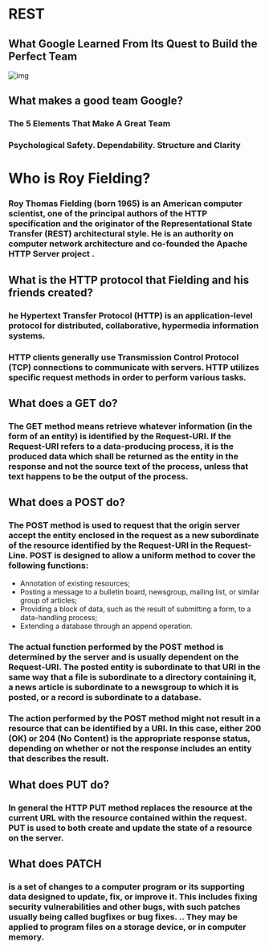 # **REST**


## **What Google Learned From Its Quest to Build the Perfect Team**
![img](https://image.cnbcfm.com/api/v1/image/105750686-1550688923203gettyimages-1086152010.jpg?v=1550688994&w=1600&h=900)


## **What makes a good team Google?**
### The 5 Elements That Make A Great Team
### Psychological Safety. Dependability. Structure and Clarity


# **Who is Roy Fielding?**


### Roy Thomas Fielding (born 1965) is an American computer  scientist, one of the principal authors of the HTTP specification and the originator of the Representational State Transfer (REST) architectural style. He is an authority on computer network architecture and co-founded the Apache HTTP Server project .


## **What is the HTTP protocol that Fielding and his friends created?**


### he Hypertext Transfer Protocol (HTTP) is an application-level protocol for distributed, collaborative, hypermedia information systems.
### HTTP clients generally use Transmission Control Protocol (TCP) connections to communicate with servers. HTTP utilizes specific request methods in order to perform various tasks.

## **What does a GET do?**

### The GET method means retrieve whatever information (in the form of an entity) is identified by the Request-URI. If the Request-URI refers to a data-producing process, it is the produced data which shall be returned as the entity in the response and not the source text of the process, unless that text happens to be the output of the process.

## **What does a POST do?**
### The POST method is used to request that the origin server accept the entity enclosed in the request as a new subordinate of the resource identified by the Request-URI in the Request-Line. POST is designed to allow a uniform method to cover the following functions:

 * Annotation of existing resources;
 * Posting a message to a bulletin board, newsgroup, mailing list,
   or similar group of articles;
 * Providing a block of data, such as the result of submitting a
   form, to a data-handling process;
 * Extending a database through an append operation.

### The actual function performed by the POST method is determined by the server and is usually dependent on the Request-URI. The posted entity is subordinate to that URI in the same way that a file is subordinate to a directory containing it, a news article is subordinate to a newsgroup to which it is posted, or a record is subordinate to a database.

### The action performed by the POST method might not result in a resource that can be identified by a URI. In this case, either 200 (OK) or 204 (No Content) is the appropriate response status, depending on whether or not the response includes an entity that describes the result.


## What does PUT do?

### In general the HTTP PUT method replaces the resource at the current URL with the resource contained within the request. PUT is used to both create and update the state of a resource on the server.


## **What does PATCH**

###  is a set of changes to a computer program or its supporting data designed to update, fix, or improve it. This includes fixing security vulnerabilities and other bugs, with such patches usually being called bugfixes or bug fixes. .. They may be applied to program files on a storage device, or in computer memory.
